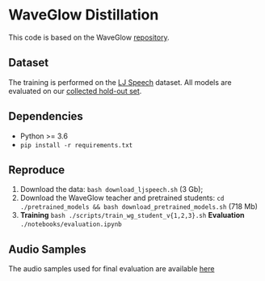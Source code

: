 # WaveGlow Distillation 

This code is based on the WaveGlow [repository](https://github.com/NVIDIA/waveglow). 

## Dataset

The training is performed on the [LJ Speech](https://keithito.com/LJ-Speech-Dataset/) dataset. All models are evaluated on our [collected hold-out set](https://www.dropbox.com/sh/n14gejov1hocpso/AAC61FWhk0tKwFVOpFgTR9Qwa?dl=0). 

## Dependencies

* Python >= 3.6
* ```pip install -r requirements.txt```

## Reproduce

1. Download the data: `bash download_ljspeech.sh` (3 Gb);
2. Download the WaveGlow teacher and pretrained students:
```cd ./pretrained_models && bash download_pretrained_models.sh``` (718 Mb)
3. **Training** `bash ./scripts/train_wg_student_v{1,2,3}.sh`
   **Evaluation** `./notebooks/evaluation.ipynb`

## Audio Samples

The audio samples used for final evaluation are available [here](https://www.dropbox.com/sh/0wx2dswks9um90r/AAA5R78v_DPL_5I5RfugPKmWa?dl=0)
